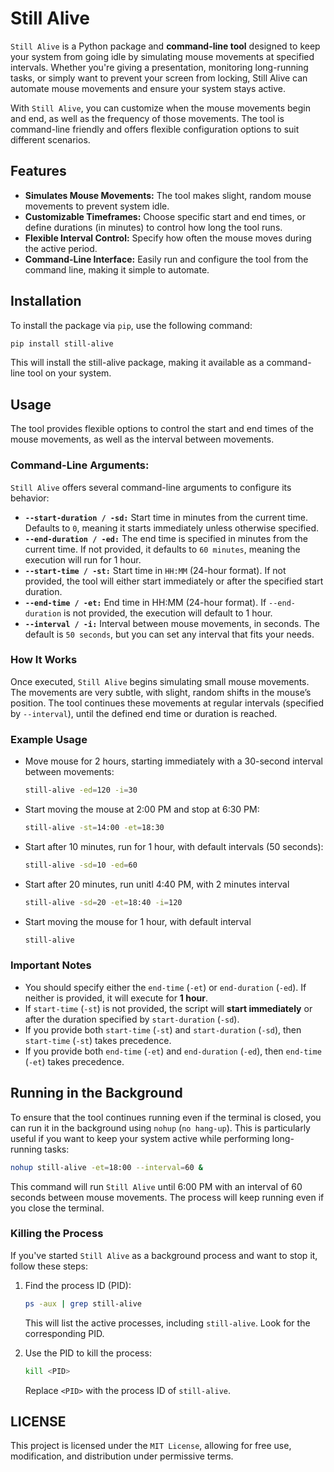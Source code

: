# Still Alive

`Still Alive` is a Python package and **command-line tool** designed to keep your system from going idle by simulating mouse movements at specified intervals. Whether you're giving a presentation, monitoring long-running tasks, or simply want to prevent your screen from locking, Still Alive can automate mouse movements and ensure your system stays active.

With `Still Alive`, you can customize when the mouse movements begin and end, as well as the frequency of those movements. The tool is command-line friendly and offers flexible configuration options to suit different scenarios.


## Features

- **Simulates Mouse Movements:** The tool makes slight, random mouse movements to prevent system idle.
- **Customizable Timeframes:** Choose specific start and end times, or define durations (in minutes) to control how long the tool runs.
- **Flexible Interval Control:** Specify how often the mouse moves during the active period.
- **Command-Line Interface:** Easily run and configure the tool from the command line, making it simple to automate.

## Installation

To install the package via `pip`, use the following command:

```bash
pip install still-alive
```

This will install the still-alive package, making it available as a command-line tool on your system.

## Usage

The tool provides flexible options to control the start and end times of the mouse movements, as well as the interval between movements.

### Command-Line Arguments:

`Still Alive` offers several command-line arguments to configure its behavior:

- **`--start-duration / -sd:`** Start time in minutes from the current time. Defaults to `0`, meaning it starts immediately unless otherwise specified.
- **`--end-duration / -ed:`** The end time is specified in minutes from the current time. If not provided, it defaults to `60 minutes`, meaning the execution will run for 1 hour.
- **`--start-time / -st:`** Start time in `HH:MM` (24-hour format). If not provided, the tool will either start immediately or after the specified start duration.
- **`--end-time / -et:`** End time in HH:MM (24-hour format). If `--end-duration` is not provided, the execution will default to 1 hour.
- **`--interval / -i:`** Interval between mouse movements, in seconds. The default is `50 seconds`, but you can set any interval that fits your needs.

### How It Works

Once executed, `Still Alive` begins simulating small mouse movements. The movements are very subtle, with slight, random shifts in the mouse’s position. The tool continues these movements at regular intervals (specified by `--interval`), until the defined end time or duration is reached.

### Example Usage

- Move mouse for 2 hours, starting immediately with a 30-second interval between movements:

    ```bash
    still-alive -ed=120 -i=30
    ```

- Start moving the mouse at 2:00 PM and stop at 6:30 PM:

    ```bash
    still-alive -st=14:00 -et=18:30
    ```

- Start after 10 minutes, run for 1 hour, with default intervals (50 seconds):

    ```bash
    still-alive -sd=10 -ed=60
    ```

- Start after 20 minutes, run unitl 4:40 PM, with 2 minutes interval

    ```bash
    still-alive -sd=20 -et=18:40 -i=120
    ```

- Start moving the mouse for 1 hour, with default interval

    ```bash
    still-alive
    ```

### Important Notes

- You should specify either the `end-time` (`-et`) or `end-duration` (`-ed`). If neither is provided, it will execute for **1 hour**.
- If `start-time` (`-st`) is not provided, the script will **start immediately** or after the duration specified by `start-duration` (`-sd`).
- If you provide both `start-time` (`-st`) and `start-duration` (`-sd`), then `start-time` (`-st`) takes precedence.
- If you provide both `end-time` (`-et`) and `end-duration` (`-ed`), then `end-time` (`-et`) takes precedence.


## Running in the Background

To ensure that the tool continues running even if the terminal is closed, you can run it in the background using `nohup` (`no hang-up`). This is particularly useful if you want to keep your system active while performing long-running tasks:

```bash
nohup still-alive -et=18:00 --interval=60 &
```

This command will run `Still Alive` until 6:00 PM with an interval of 60 seconds between mouse movements. The process will keep running even if you close the terminal.

### Killing the Process

If you've started `Still Alive` as a background process and want to stop it, follow these steps:

1. Find the process ID (PID):

    ```bash
    ps -aux | grep still-alive
    ```

    This will list the active processes, including `still-alive`. Look for the corresponding PID.

2. Use the PID to kill the process:

    ```bash
    kill <PID>
    ```

    Replace `<PID>` with the process ID of `still-alive`.


## LICENSE

This project is licensed under the `MIT License`, allowing for free use, modification, and distribution under permissive terms.


